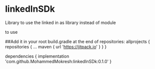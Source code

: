# linkedInSDk
Library to use the linked in as library instead of module 


to use 

##Add it in your root build.gradle at the end of repositories:
allprojects {
		repositories {
			...
			maven { url 'https://jitpack.io' }
		}
	}
  
  
  dependencies {
	        implementation 'com.github.MohammedMokresh:linkedInSDk:0.1.0'
	}
  
  
